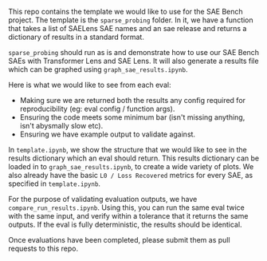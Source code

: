 This repo contains the template we would like to use for the SAE Bench project. The template is the `sparse_probing` folder. In it, we have a function that takes a list of SAELens SAE names and an sae release and returns a dictionary of results in a standard format.

`sparse_probing` should run as is and demonstrate how to use our SAE Bench SAEs with Transformer Lens and SAE Lens. It will also generate a results file which can be graphed using `graph_sae_results.ipynb`.

Here is what we would like to see from each eval:

- Making sure we are returned both the results any config required for reproducibility (eg: eval config / function args).
- Ensuring the code meets some minimum bar (isn't missing anything, isn't abysmally slow etc).
- Ensuring we have example output to validate against.

In `template.ipynb`, we show the structure that we would like to see in the results dictionary which an eval should return. This results dictionary can be loaded in to `graph_sae_results.ipynb`, to create a wide variety of plots. We also already have the basic `L0 / Loss Recovered` metrics for every SAE, as specified in `template.ipynb`.

For the purpose of validating evaluation outputs, we have `compare_run_results.ipynb`. Using this, you can run the same eval twice with the same input, and verify within a tolerance that it returns the same outputs. If the eval is fully deterministic, the results should be identical.

Once evaluations have been completed, please submit them as pull requests to this repo.